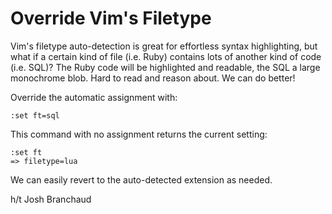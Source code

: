 # Override Vim's Filetype

Vim's filetype auto-detection is great for effortless syntax highlighting, but what if a certain kind of file (i.e. Ruby) contains lots of another kind of code (i.e. SQL)? The Ruby code will be highlighted and readable, the SQL a large monochrome blob. Hard to read and reason about. We can do better!

Override the automatic assignment with:

```
:set ft=sql
```

This command with no assignment returns the current setting:

```
:set ft
=> filetype=lua
```

We can easily revert to the auto-detected extension as needed.

h/t Josh Branchaud
